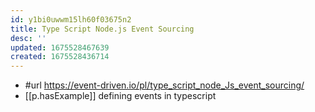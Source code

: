 ```yaml
---
id: y1bi0uwwm15lh60f03675n2
title: Type Script Node.js Event Sourcing
desc: ''
updated: 1675528467639
created: 1675528436714
---
```


- #url https://event-driven.io/pl/type_script_node_Js_event_sourcing/
- [[p.hasExample]]  defining events in typescript